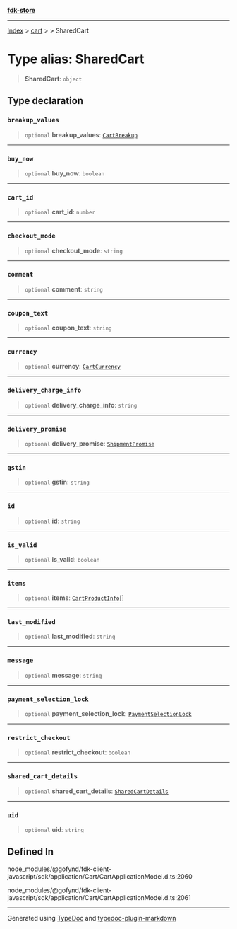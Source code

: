 [**fdk-store**](../../../README.md)
***

[Index](../../../API.md) > [cart](../../README.md) > [<internal>](../README.md) > SharedCart

# Type alias: SharedCart

> **SharedCart**: `object`

## Type declaration

### `breakup_values`

> `optional` **breakup\_values**: [`CartBreakup`](type-alias.CartBreakup.md)

***

### `buy_now`

> `optional` **buy\_now**: `boolean`

***

### `cart_id`

> `optional` **cart\_id**: `number`

***

### `checkout_mode`

> `optional` **checkout\_mode**: `string`

***

### `comment`

> `optional` **comment**: `string`

***

### `coupon_text`

> `optional` **coupon\_text**: `string`

***

### `currency`

> `optional` **currency**: [`CartCurrency`](type-alias.CartCurrency.md)

***

### `delivery_charge_info`

> `optional` **delivery\_charge\_info**: `string`

***

### `delivery_promise`

> `optional` **delivery\_promise**: [`ShipmentPromise`](type-alias.ShipmentPromise.md)

***

### `gstin`

> `optional` **gstin**: `string`

***

### `id`

> `optional` **id**: `string`

***

### `is_valid`

> `optional` **is\_valid**: `boolean`

***

### `items`

> `optional` **items**: [`CartProductInfo`](type-alias.CartProductInfo.md)[]

***

### `last_modified`

> `optional` **last\_modified**: `string`

***

### `message`

> `optional` **message**: `string`

***

### `payment_selection_lock`

> `optional` **payment\_selection\_lock**: [`PaymentSelectionLock`](type-alias.PaymentSelectionLock.md)

***

### `restrict_checkout`

> `optional` **restrict\_checkout**: `boolean`

***

### `shared_cart_details`

> `optional` **shared\_cart\_details**: [`SharedCartDetails`](type-alias.SharedCartDetails.md)

***

### `uid`

> `optional` **uid**: `string`

## Defined In

node\_modules/@gofynd/fdk-client-javascript/sdk/application/Cart/CartApplicationModel.d.ts:2060

node\_modules/@gofynd/fdk-client-javascript/sdk/application/Cart/CartApplicationModel.d.ts:2061

***
Generated using [TypeDoc](https://typedoc.org/) and [typedoc-plugin-markdown](https://www.npmjs.com/package/typedoc-plugin-markdown)
